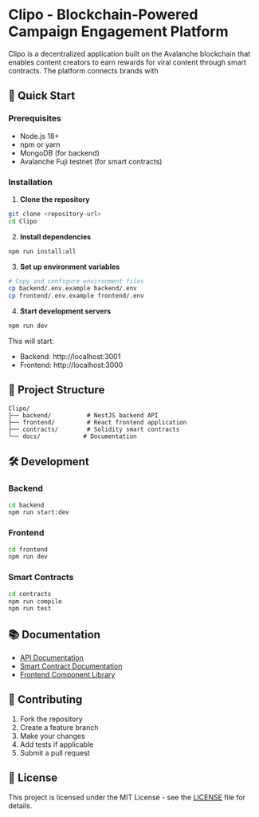 # Clipo - Blockchain-Powered Campaign Engagement Platform

Clipo is a decentralized application built on the Avalanche blockchain that enables content creators to earn rewards for viral content through smart contracts. The platform connects brands with

## 🚀 Quick Start

### Prerequisites
- Node.js 18+ 
- npm or yarn
- MongoDB (for backend)
- Avalanche Fuji testnet (for smart contracts)

### Installation

1. **Clone the repository**
```bash
git clone <repository-url>
cd Clipo
```

2. **Install dependencies**
```bash
npm run install:all
```

3. **Set up environment variables**
```bash
# Copy and configure environment files
cp backend/.env.example backend/.env
cp frontend/.env.example frontend/.env
```

4. **Start development servers**
```bash
npm run dev
```

This will start:
- Backend: http://localhost:3001
- Frontend: http://localhost:3000

## 📁 Project Structure

```
Clipo/
├── backend/          # NestJS backend API
├── frontend/         # React frontend application
├── contracts/        # Solidity smart contracts
└── docs/            # Documentation
```

## 🛠️ Development

### Backend
```bash
cd backend
npm run start:dev
```

### Frontend
```bash
cd frontend
npm run dev
```

### Smart Contracts
```bash
cd contracts
npm run compile
npm run test
```

## 📚 Documentation

- [API Documentation](http://localhost:3001/api/docs)
- [Smart Contract Documentation](./contracts/README.md)
- [Frontend Component Library](./frontend/README.md)

## 🤝 Contributing

1. Fork the repository
2. Create a feature branch
3. Make your changes
4. Add tests if applicable
5. Submit a pull request

## 📄 License

This project is licensed under the MIT License - see the [LICENSE](LICENSE) file for details.
